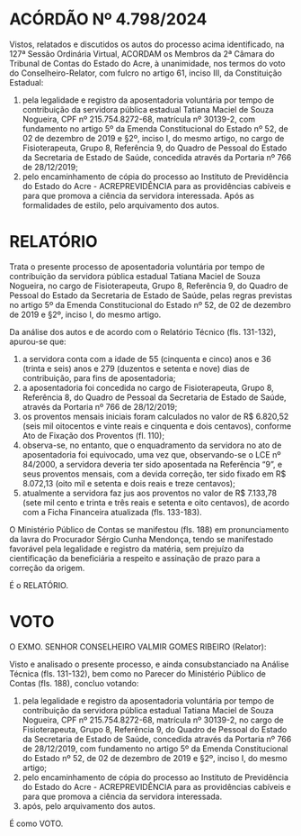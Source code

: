 # ACÓRDÃO Nº 4.798/2024

Vistos, relatados e discutidos os autos do processo acima identificado, na 127ª Sessão Ordinária Virtual, ACORDAM os Membros da 2ª Câmara do Tribunal de Contas do Estado do Acre, à unanimidade, nos termos do voto do Conselheiro-Relator, com fulcro no artigo 61, inciso III, da Constituição Estadual:

1. pela legalidade e registro da aposentadoria voluntária por tempo de contribuição da servidora pública estadual Tatiana Maciel de Souza Nogueira, CPF nº 215.754.8272-68, matrícula nº 30139-2, com fundamento no artigo 5º da Emenda Constitucional do Estado nº 52, de 02 de dezembro de 2019 e §2º, inciso I, do mesmo artigo, no cargo de Fisioterapeuta, Grupo 8, Referência 9, do Quadro de Pessoal do Estado da Secretaria de Estado de Saúde, concedida através da Portaria nº 766 de 28/12/2019;
2. pelo encaminhamento de cópia do processo ao Instituto de Previdência do Estado do Acre - ACREPREVIDÊNCIA para as providências cabíveis e para que promova a ciência da servidora interessada. Após as formalidades de estilo, pelo arquivamento dos autos.

# RELATÓRIO

Trata o presente processo de aposentadoria voluntária por tempo de contribuição da servidora pública estadual Tatiana Maciel de Souza Nogueira, no cargo de Fisioterapeuta, Grupo 8, Referência 9, do Quadro de Pessoal do Estado da Secretaria de Estado de Saúde, pelas regras previstas no artigo 5º da Emenda Constitucional do Estado nº 52, de 02 de dezembro de 2019 e §2º, inciso I, do mesmo artigo.

Da análise dos autos e de acordo com o Relatório Técnico (fls. 131-132), apurou-se que:

1. a servidora conta com a idade de 55 (cinquenta e cinco) anos e 36 (trinta e seis) anos e 279 (duzentos e setenta e nove) dias de contribuição, para fins de aposentadoria;
2. a aposentadoria foi concedida no cargo de Fisioterapeuta, Grupo 8, Referência 8, do Quadro de Pessoal da Secretaria de Estado de Saúde, através da Portaria nº 766 de 28/12/2019;
3. os proventos mensais iniciais foram calculados no valor de R$ 6.820,52 (seis mil oitocentos e vinte reais e cinquenta e dois centavos), conforme Ato de Fixação dos Proventos (fl. 110);
4. observa-se, no entanto, que o enquadramento da servidora no ato de aposentadoria foi equivocado, uma vez que, observando-se o LCE nº 84/2000, a servidora deveria ter sido aposentada na Referência “9”, e seus proventos mensais, com a devida correção, ter sido fixado em R$ 8.072,13 (oito mil e setenta e dois reais e treze centavos);
5. atualmente a servidora faz jus aos proventos no valor de R$ 7.133,78 (sete mil cento e trinta e três reais e setenta e oito centavos), de acordo com a Ficha Financeira atualizada (fls. 133-183).

O Ministério Público de Contas se manifestou (fls. 188) em pronunciamento da lavra do Procurador Sérgio Cunha Mendonça, tendo se manifestado favorável pela legalidade e registro da matéria, sem prejuízo da cientificação da beneficiária a respeito e assinação de prazo para a correção da origem.

É o RELATÓRIO.

# VOTO

O EXMO. SENHOR CONSELHEIRO VALMIR GOMES RIBEIRO (Relator):

Visto e analisado o presente processo, e ainda consubstanciado na Análise Técnica (fls. 131-132), bem como no Parecer do Ministério Público de Contas (fls. 188), concluo votando:

1. pela legalidade e registro da aposentadoria voluntária por tempo de contribuição da servidora pública estadual Tatiana Maciel de Souza Nogueira, CPF nº 215.754.8272-68, matrícula nº 30139-2, no cargo de Fisioterapeuta, Grupo 8, Referência 9, do Quadro de Pessoal do Estado da Secretaria de Estado de Saúde, concedida através da Portaria nº 766 de 28/12/2019, com fundamento no artigo 5º da Emenda Constitucional do Estado nº 52, de 02 de dezembro de 2019 e §2º, inciso I, do mesmo artigo;
2. pelo encaminhamento de cópia do processo ao Instituto de Previdência do Estado do Acre - ACREPREVIDÊNCIA para as providências cabíveis e para que promova a ciência da servidora interessada.
3. após, pelo arquivamento dos autos.

É como VOTO.
